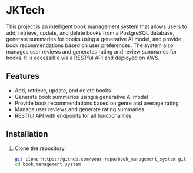 # JKTech

This project is an intelligent book management system that allows users to add, retrieve, update, and delete books from a PostgreSQL database, generate summaries for books using a generative AI model, and provide book recommendations based on user preferences. The system also manages user reviews and generates rating and review summaries for books. It is accessible via a RESTful API and deployed on AWS.

## Features

- Add, retrieve, update, and delete books
- Generate book summaries using a generative AI model
- Provide book recommendations based on genre and average rating
- Manage user reviews and generate rating summaries
- RESTful API with endpoints for all functionalities

## Installation

1. Clone the repository:
   ```bash
   git clone https://github.com/your-repo/book_management_system.git
   cd book_management_system
